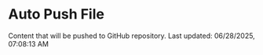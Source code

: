 # Auto Push File

Content that will be pushed to GitHub repository.
Last updated: 06/28/2025, 07:08:13 AM